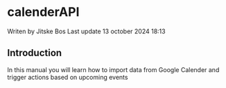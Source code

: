 # calenderAPI
Writen by Jitske Bos
Last update 13 october 2024 18:13

## Introduction
In this manual you will learn how to import data from Google Calender and trigger actions based on upcoming events
